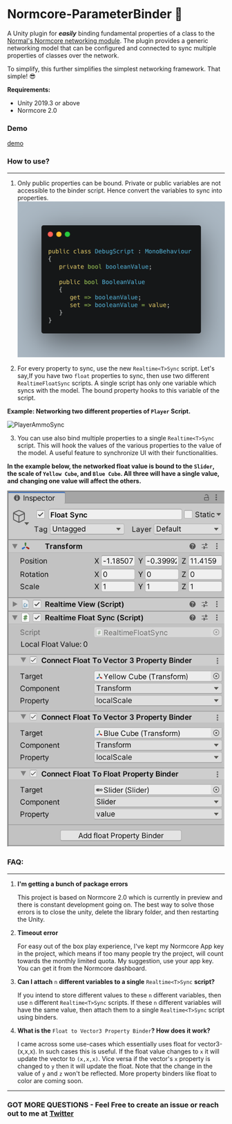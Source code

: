 # **Normcore-ParameterBinder 🌟**
A Unity plugin for **_easily_** binding fundamental properties of a class to the [Normal's Normcore networking module](https://normcore.io).
The plugin provides a generic networking model that can be configured and connected to sync multiple properties of classes over the network. 

To simplify, this further simplifies the simplest networking framework. That simple! 😎 

**Requirements:**
- Unity 2019.3 or above
- Normcore 2.0

### **Demo**

[demo](Media/Demo.gif)

### **How to use?** 
---
1. Only public properties can be bound. Private or public variables are not accessible to the binder script. Hence convert the variables to sync into properties.  
![Property Tags](Media/Property.png)

2. For every property to sync, use the new `Realtime<T>Sync` script. Let's say,If you have two `float` properties to sync, then use two different `RealtimeFloatSync` scripts. A single script has only one variable which syncs with the model. The bound property hooks to this variable of the script.

**Example: Networking two different properties of `Player` Script.**


 ![PlayerAmmoSync](Media/PlayerAmmoHealth.gif) 

3. You can use also bind multiple properties to a single `Realtime<T>Sync` script. This will hook the values of the various properties to the value of the model. A useful feature to synchronize UI with their functionalities.

**In the example below, the networked float value is bound to the `Slider`, the scale of `Yellow Cube`, and `Blue Cube`. All three will have a single value, and changing one value will affect the others.**


![FloatValueSync](Media/RealtimeFloatSync.png) 



### **FAQ:**
---
1. **I'm getting a bunch of package errors**

	This project is based on Normcore 2.0 which is currently in preview and there is constant development going on. The best way to solve those errors is to close the unity, delete the library folder, and then restarting the Unity. 

2. **Timeout error**

	For easy out of the box play experience, I've kept my Normcore App key in the project, which means if too many people try the project, will count towards the monthly limited quota. My suggestion, use your app key. You can get it from the Normcore dashboard. 

3. **Can I attach** `n` **different variables to a single** `Realtime<T>Sync` **script?**

	If you intend to store different values to these `n` different variables, then use `n` different `Realtime<T>Sync` scripts. If these `n` different variables will have the same value, then attach them to a single `Realtime<T>Sync` script using binders. 

4. **What is the** `Float to Vector3 Property Binder`**? How does it work?**

	I came across some use-cases which essentially uses float for vector3-(x,x,x). In such cases this is useful. If the float value changes to `x` it will update the vector to `(x,x,x)`. Vice versa if the vector's `x` property is changed to `y` then it will update the float. Note that the change in the value of `y` and `z` won't be reflected. More property binders like float to color are coming soon. 
---
### **GOT MORE QUESTIONS - Feel Free to create an issue or reach out to me at [Twitter](https://twitter.com/chetu3319)**
